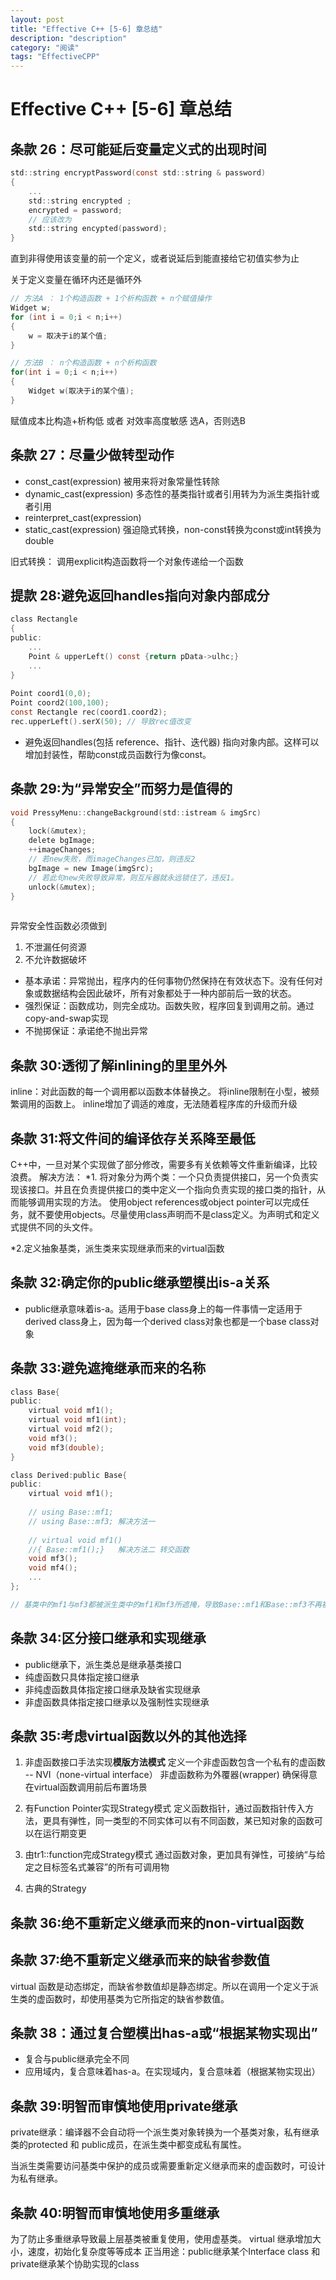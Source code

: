 ```yaml
---
layout: post
title: "Effective C++ [5-6] 章总结"
description: "description"
category: "阅读"
tags: "EffectiveCPP"
---
```

# Effective C++ [5-6] 章总结
## 条款 26：尽可能延后变量定义式的出现时间

```C
std::string encryptPassword(const std::string & password)
{
    ...
    std::string encrypted ;
    encrypted = password;
    // 应该改为
    std::string encypted(password);
}
```
直到非得使用该变量的前一个定义，或者说延后到能直接给它初值实参为止

关于定义变量在循环内还是循环外

```C
// 方法A ： 1个构造函数 + 1个析构函数 + n个赋值操作
Widget w;
for (int i = 0;i < n;i++)
{
    w = 取决于i的某个值;
}

// 方法B ： n个构造函数 + n个析构函数
for(int i = 0;i < n;i++)
{
    Widget w(取决于i的某个值);
}

```
赋值成本比构造+析构低 或者 对效率高度敏感 选A，否则选B

## 条款 27：尽量少做转型动作

* const_cast<T>(expression)
    被用来将对象常量性转除
* dynamic_cast<T>(expression)
    多态性的基类指针或者引用转为为派生类指针或者引用
* reinterpret_cast<T>(expression)
* static_cast<T>(expression)
    强迫隐式转换，non-const转换为const或int转换为double
    
旧式转换： 调用explicit构造函数将一个对象传递给一个函数

## 提款 28:避免返回handles指向对象内部成分

```C
class Rectangle
{
public:
    ...
    Point & upperLeft() const {return pData->ulhc;}
    ... 
}
    
Point coord1(0,0);
Point coord2(100,100);
const Rectangle rec(coord1.coord2);
rec.upperLeft().serX(50); // 导致rec值改变
```
* 避免返回handles(包括 reference、指针、迭代器) 指向对象内部。这样可以增加封装性，帮助const成员函数行为像const。

## 条款 29:为“异常安全”而努力是值得的

```C
void PressyMenu::changeBackground(std::istream & imgSrc)
{
    lock(&mutex);
    delete bgImage;
    ++imageChanges;
    // 若new失败，而imageChanges已加，则违反2
    bgImage = new Image(imgSrc);
    // 若此句new失败导致异常，则互斥器就永远锁住了，违反1。
    unlock(&mutex);
}
    
```
异常安全性函数必须做到

1. 不泄漏任何资源
2. 不允许数据破坏

* 基本承诺：异常抛出，程序内的任何事物仍然保持在有效状态下。没有任何对象或数据结构会因此破坏，所有对象都处于一种内部前后一致的状态。
* 强烈保证：函数成功，则完全成功。函数失败，程序回复到调用之前。通过copy-and-swap实现
* 不抛掷保证：承诺绝不抛出异常

## 条款 30:透彻了解inlining的里里外外
inline：对此函数的每一个调用都以函数本体替换之。
将inline限制在小型，被频繁调用的函数上。
inline增加了调适的难度，无法随着程序库的升级而升级

## 条款 31:将文件间的编译依存关系降至最低
C++中，一旦对某个实现做了部分修改，需要多有关依赖等文件重新编译，比较浪费。
解决方法：
*1. 将对象分为两个类：一个只负责提供接口，另一个负责实现该接口。并且在负责提供接口的类中定义一个指向负责实现的接口类的指针，从而能够调用实现的方法。
    使用object references或object pointer可以完成任务，就不要使用objects。尽量使用class声明而不是class定义。为声明式和定义式提供不同的头文件。

*2.定义抽象基类，派生类来实现继承而来的virtual函数

## 条款 32:确定你的public继承塑模出is-a关系

* public继承意味着is-a。适用于base class身上的每一件事情一定适用于derived class身上，因为每一个derived class对象也都是一个base class对象

## 条款 33:避免遮掩继承而来的名称

```C
class Base{
public:
    virtual void mf1();
    virtual void mf1(int);
    virtual void mf2();
    void mf3();
    void mf3(double);
}

class Derived:public Base{
public:
    virtual void mf1();
    
    // using Base::mf1;
    // using Base::mf3; 解决方法一
    
    // virtual void mf1()
    //{ Base::mf1();}   解决方法二 转交函数
    void mf3();
    void mf4();
    ...
};

// 基类中的mf1与mf3都被派生类中的mf1和mf3所遮掩，导致Base::mf1和Base::mf3不再被derived所继承

```    

## 条款 34:区分接口继承和实现继承
* public继承下，派生类总是继承基类接口
* 纯虚函数只具体指定接口继承
* 非纯虚函数具体指定接口继承及缺省实现继承
* 非虚函数具体指定接口继承以及强制性实现继承

## 条款 35:考虑virtual函数以外的其他选择
1. 非虚函数接口手法实现**模版方法模式**
定义一个非虚函数包含一个私有的虚函数 -- NVI（none-virtual interface）
非虚函数称为外覆器(wrapper) 确保得意在virtual函数调用前后布置场景

2. 有Function Pointer实现Strategy模式
定义函数指针，通过函数指针传入方法，更具有弹性，同一类型的不同实体可以有不同函数，某已知对象的函数可以在运行期变更

3. 由tr1::function完成Strategy模式
通过函数对象，更加具有弹性，可接纳“与给定之目标签名式兼容”的所有可调用物

4. 古典的Strategy

## 条款 36:绝不重新定义继承而来的non-virtual函数

## 条款 37:绝不重新定义继承而来的缺省参数值
virtual 函数是动态绑定，而缺省参数值却是静态绑定。所以在调用一个定义于派生类的虚函数时，却使用基类为它所指定的缺省参数值。

## 条款 38：通过复合塑模出has-a或“根据某物实现出”
* 复合与public继承完全不同
* 应用域内，复合意味着has-a。在实现域内，复合意味着（根据某物实现出）

## 条款 39:明智而审慎地使用private继承
private继承：编译器不会自动将一个派生类对象转换为一个基类对象，私有继承类的protected 和 public成员，在派生类中都变成私有属性。

当派生类需要访问基类中保护的成员或需要重新定义继承而来的虚函数时，可设计为私有继承。

## 条款 40:明智而审慎地使用多重继承
为了防止多重继承导致最上层基类被重复使用，使用虚基类。
virtual 继承增加大小，速度，初始化复杂度等等成本
正当用途：public继承某个Interface class 和 private继承某个协助实现的class





